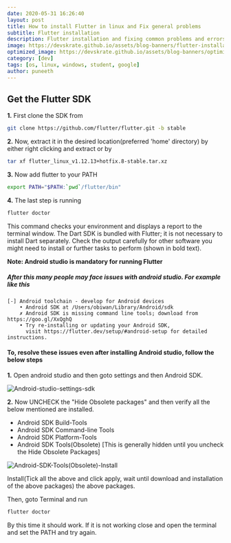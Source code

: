```yaml
---
date: 2020-05-31 16:26:40
layout: post
title: How to install Flutter in linux and Fix general problems
subtitle: Flutter installation
description: Flutter installation and fixing common problems and errors
image: https://devskrate.github.io/assets/blog-banners/flutter-installation.webp
optimized_image: https://devskrate.github.io/assets/blog-banners/optimized/flutter-installation.webp
category: [dev]
tags: [os, linux, windows, student, google]
author: puneeth
---
```


## Get the Flutter SDK

**1.** First clone the SDK from

```bash
git clone https://github.com/flutter/flutter.git -b stable
```

**2.** Now, extract it in the desired location(preferred 'home' directory) by either right clicking and extract or by

```bash
tar xf flutter_linux_v1.12.13+hotfix.8-stable.tar.xz
```

**3.** Now add flutter to your PATH

```bash
export PATH="$PATH:`pwd`/flutter/bin"
```

**4.** The last step is running

```bash
flutter doctor
```

This command checks your environment and displays a report to the terminal window. The Dart SDK is bundled with Flutter; it is not necessary to install Dart separately. Check the output carefully for other software you might need to install or further tasks to perform (shown in bold text).

**Note: Android studio is mandatory for running Flutter**

##### After this many people may face issues with android studio. For example like this

```
[-] Android toolchain - develop for Android devices
    • Android SDK at /Users/obiwan/Library/Android/sdk
    ✗ Android SDK is missing command line tools; download from https://goo.gl/XxQghQ
    • Try re-installing or updating your Android SDK,
      visit https://flutter.dev/setup/#android-setup for detailed instructions.
```

#### To, resolve these issues even after installing Android studio, follow the below steps

**1.** Open android studio and then goto settings and then Android SDK.

![Android-studio-settings-sdk](https://devskrate.github.io/assets/images/android/flutter-install-1.webp)

**2.** Now UNCHECK the "Hide Obsolete packages" and then verify all the below mentioned are installed.

- Android SDK Build-Tools
- Android SDK Command-line Tools
- Android SDK Platform-Tools
- Android SDK Tools(Obsolete) [This is generally hidden until you uncheck the Hide Obsolete Packages]

![Android-SDK-Tools(Obsolete)-Install](https://devskrate.github.io/assets/images/android/flutter-install-2.webp)

Install(Tick all the above and click apply, wait until download and installation of the above packages) the above packages.

Then, goto Terminal and run

```bash
flutter doctor
```

By this time it should work. If it is not working close and open the terminal and set the PATH and try again.
